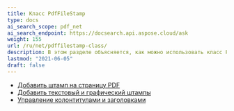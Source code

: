 ```yaml
---
title: Класс PdfFileStamp
type: docs
ai_search_scope: pdf_net
ai_search_endpoint: https://docsearch.api.aspose.cloud/ask
weight: 155
url: /ru/net/pdffilestamp-class/
description: В этом разделе объясняется, как можно использовать класс PdfFileStamp от Aspose.PDF Facades при работе с PDF.
lastmod: "2021-06-05"
draft: false
---
```

- [Добавить штамп на страницу PDF](/pdf/ru/net/add-pdf-page-stamp/)
- [Добавить текстовый и графический штампы](/pdf/ru/net/add-text-and-image-stamp/)
- [Управление колонтитулами и заголовками](/pdf/ru/net/manage-header-and-footer/)
